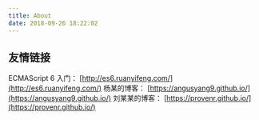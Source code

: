 ```yaml
---
title: About
date: 2018-09-26 18:22:02
---
```


## 友情链接

ECMAScript 6 入门： [http://es6.ruanyifeng.com/](http://es6.ruanyifeng.com/)
杨某的博客： [https://angusyang9.github.io/](https://angusyang9.github.io/)
刘某某的博客： [https://provenr.github.io/](https://provenr.github.io/)
